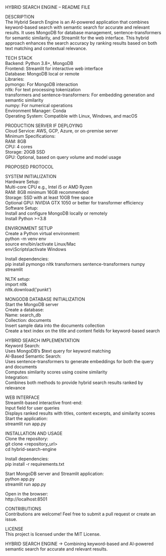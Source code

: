 HYBRID SEARCH ENGINE – README FILE  

DESCRIPTION  
The Hybrid Search Engine is an AI-powered application that combines keyword-based search with semantic search for accurate and relevant results. It uses MongoDB for database management, sentence-transformers for semantic similarity, and Streamlit for the web interface. This hybrid approach enhances the search accuracy by ranking results based on both text matching and contextual relevance.  

TECH STACK  
Backend: Python 3.8+, MongoDB  
Frontend: Streamlit for interactive web interface  
Database: MongoDB local or remote  
Libraries:  
pymongo: For MongoDB interaction  
nltk: For text processing tokenization  
transformers and sentence-transformers: For embedding generation and semantic similarity  
numpy: For numerical operations  
Environment Manager: Conda  
Operating System: Compatible with Linux, Windows, and macOS  

PRODUCTION SERVER IF DEPLOYING  
Cloud Service: AWS, GCP, Azure, or on-premise server  
Minimum Specifications:  
RAM: 8GB  
CPU: 4 cores  
Storage: 20GB SSD  
GPU: Optional, based on query volume and model usage  

PROPOSED PROTOCOL  

SYSTEM INITIALIZATION  
Hardware Setup:  
Multi-core CPU e.g., Intel i5 or AMD Ryzen  
RAM: 8GB minimum 16GB recommended  
Storage: SSD with at least 10GB free space  
Optional GPU: NVIDIA GTX 1050 or better for transformer efficiency  
Software Setup:  
Install and configure MongoDB locally or remotely  
Install Python >=3.8  

ENVIRONMENT SETUP  
Create a Python virtual environment:  
python -m venv env  
source env/bin/activate  Linux/Mac  
env\Scripts\activate  Windows  

Install dependencies:  
pip install pymongo nltk transformers sentence-transformers numpy streamlit  

NLTK setup:  
import nltk  
nltk.download('punkt')  

MONGODB DATABASE INITIALIZATION  
Start the MongoDB server  
Create a database:  
Name: search_db  
Collection: documents  
Insert sample data into the documents collection  
Create a text index on the title and content fields for keyword-based search  

HYBRID SEARCH IMPLEMENTATION  
Keyword Search:  
Uses MongoDB’s $text query for keyword matching  
AI-Based Semantic Search:  
Uses sentence-transformers to generate embeddings for both the query and documents  
Computes similarity scores using cosine similarity  
Integration:  
Combines both methods to provide hybrid search results ranked by relevance  

WEB INTERFACE  
Streamlit-based interactive front-end:  
Input field for user queries  
Displays ranked results with titles, content excerpts, and similarity scores  
Start the application:  
streamlit run app.py  

INSTALLATION AND USAGE  
Clone the repository:  
git clone <repository_url>  
cd hybrid-search-engine  

Install dependencies:  
pip install -r requirements.txt  

Start MongoDB server and Streamlit application:  
python app.py  
streamlit run app.py  

Open in the browser:  
http://localhost:8501  

CONTRIBUTIONS  
Contributions are welcome! Feel free to submit a pull request or create an issue.  

LICENSE  
This project is licensed under the MIT License.  

HYBRID SEARCH ENGINE → Combining keyword-based and AI-powered semantic search for accurate and relevant results.
